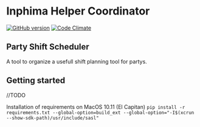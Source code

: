# Inphima Helper Coordinator
[![GitHub version](https://badge.fury.io/gh/MrOerni%2FInphimaHelperCoordinator.svg)](https://badge.fury.io/gh/MrOerni%2FInphimaHelperCoordinator)
[![Code Climate](https://codeclimate.com/github/MrOerni/InphimaHelperCoordinator/badges/gpa.svg)](https://codeclimate.com/github/MrOerni/InphimaHelperCoordinator)
## Party Shift Scheduler
A tool to organize a usefull shift planning tool for partys.



## Getting started

//TODO

Installation of requirements on MacOS 10.11 (El Capitan)
``pip install -r requirements.txt --global-option=build_ext --global-option="-I$(xcrun --show-sdk-path)/usr/include/sasl"``